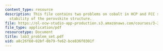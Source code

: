 ```yaml
---
content_type: resource
description: This file contains two problems on cobalt in HCP and FCC structures and
  stability of the perovskite structure.
file: https://ol-ocw-studio-app-production.s3.amazonaws.com/courses/3-320-atomistic-computer-modeling-of-materials-sma-5107-spring-2005/a8c26f6002bf0b79fe62bce836f0301f_lab3_problem_set.pdf
file_type: application/pdf
resourcetype: Document
title: lab3_problem_set.pdf
uid: a8c26f60-02bf-0b79-fe62-bce836f0301f
---
```

